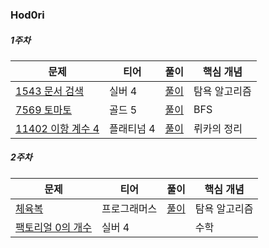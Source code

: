 ### Hod0ri

##### 1주차
|문제|티어|풀이|핵심 개념|
|---|---|---|---|
|[1543 문서 검색 ](https://www.acmicpc.net/problem/1543)|실버 4|[풀이](https://github.com/Hod0ri/Algorithm_Semina/blob/main/3rd_Algorithm/Hod0ri/Week01.md)|탐욕 알고리즘|
|[7569 토마토](https://www.acmicpc.net/problem/7569)|골드 5|[풀이](https://github.com/Hod0ri/Algorithm_Semina/blob/main/3rd_Algorithm/Hod0ri/Week01.md)|BFS|
|[11402 이항 계수 4](https://www.acmicpc.net/problem/11402)|플래티넘 4|[풀이](https://github.com/Hod0ri/Algorithm_Semina/blob/main/3rd_Algorithm/Hod0ri/Week02.md)|뤼카의 정리|

##### 2주차
|문제|티어|풀이|핵심 개념|
|---|---|---|---|
|[체육복](https://programmers.co.kr/learn/courses/30/lessons/42862)|프로그래머스|[풀이](https://github.com/Hod0ri/Algorithm_Semina/blob/main/3rd_Algorithm/Hod0ri/Week03.md)|탐욕 알고리즘|
|[팩토리얼 0의 개수](https://www.acmicpc.net/problem/1676)|실버 4||수학|
